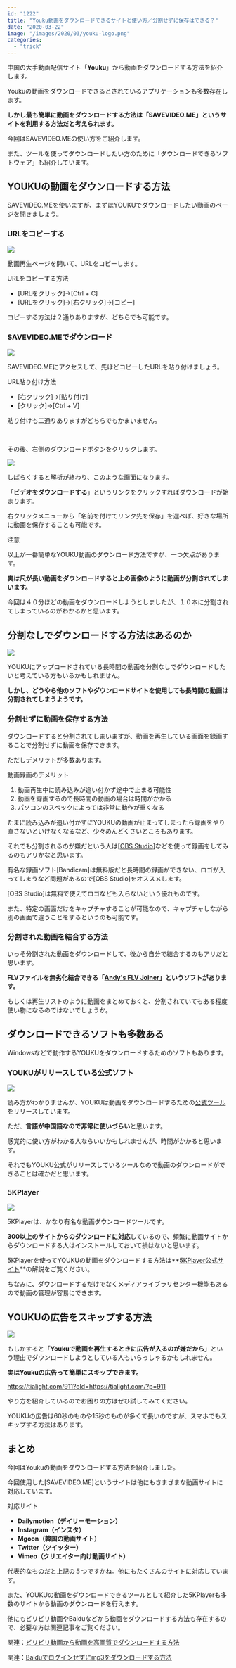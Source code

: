 ```yaml
---
id: "1222"
title: "Youku動画をダウンロードできるサイトと使い方／分割せずに保存はできる？"
date: "2020-03-22"
image: "/images/2020/03/youku-logo.png"
categories: 
  - "trick"
---
```


中国の大手動画配信サイト「**Youku**」から動画をダウンロードする方法を紹介します。

Youkuの動画をダウンロードできるとされているアプリケーションも多数存在します。

**しかし最も簡単に動画をダウンロードする方法は「SAVEVIDEO.ME」というサイトを利用する方法だと考えられます。**

今回はSAVEVIDEO.MEの使い方をご紹介します。

また、ツールを使ってダウンロードしたい方のために「ダウンロードできるソフトウェア」も紹介しています。

## YOUKUの動画をダウンロードする方法

SAVEVIDEO.MEを使いますが、まずはYOUKUでダウンロードしたい動画のページを開きましょう。

### URLをコピーする

![](/images/2020/03/youku-ss.png)

動画再生ページを開いて、URLをコピーします。

URLをコピーする方法

- \[URLをクリック\]→\[Ctrl + C\]
- \[URLをクリック\]→\[右クリック\]→\[コピー\]

コピーする方法は２通りありますが、どちらでも可能です。

### SAVEVIDEO.MEでダウンロード

![](/images/2020/03/savevideo.png)

SAVEVIDEO.MEにアクセスして、先ほどコピーしたURLを貼り付けましょう。

URL貼り付け方法

- \[右クリック\]→\[貼り付け\]
- \[クリック\]→\[Ctrl + V\]

貼り付けも二通りありますがどちらでもかまいません。

 

その後、右側のダウンロードボタンをクリックします。

![](/images/2020/03/savevideo_dl.png)

しばらくすると解析が終わり、このような画面になります。

「**ビデオをダウンロードする**」というリンクをクリックすればダウンロードが始まります。

右クリックメニューから「名前を付けてリンク先を保存」を選べば、好きな場所に動画を保存することも可能です。

注意

以上が一番簡単なYOUKU動画のダウンロード方法ですが、一つ欠点があります。

**実は尺が長い動画をダウンロードすると上の画像のように動画が分割されてしまいます。**

今回は４０分ほどの動画をダウンロードしようとしましたが、１０本に分割されてしまっているのがわかるかと思います。

## 分割なしでダウンロードする方法はあるのか

![](/images/2019/12/link.png)

YOUKUにアップロードされている長時間の動画を分割なしでダウンロードしたいと考えている方もいるかもしれません。

**しかし、どうやら他のソフトやダウンロードサイトを使用しても長時間の動画は分割されてしまうようです。**

### 分割せずに動画を保存する方法

ダウンロードすると分割されてしまいますが、動画を再生している画面を録画することで分割せずに動画を保存できます。

ただしデメリットが多数あります。

動画録画のデメリット

1. 動画再生中に読み込みが追い付かず途中で止まる可能性
2. 動画を録画するので長時間の動画の場合は時間がかかる
3. パソコンのスペックによっては非常に動作が重くなる

たまに読み込みが追い付かずにYOUKUの動画が止まってしまったら録画をやり直さないといけなくなるなど、少々めんどくさいところもあります。

それでも分割されるのが嫌だという人は\[[OBS Studio](https://obsproject.com/ja/download)\]などを使って録画をしてみるのもアリかなと思います。

有名な録画ソフト\[Bandicam\]は無料版だと長時間の録画ができない、ロゴが入ってしまうなど問題があるので\[OBS Studio\]をオススメします。

\[OBS Studio\]は無料で使えてロゴなども入らないという優れものです。

また、特定の画面だけをキャプチャすることが可能なので、キャプチャしながら別の画面で違うことをするというのも可能です。

### 分割された動画を結合する方法

いっそ分割された動画をダウンロードして、後から自分で結合するのもアリだと思います。

**FLVファイルを無劣化結合できる「[Andy's FLV Joiner](https://zigsow.jp/item/350136/review/358229)」というソフトがあります。**

もしくは再生リストのように動画をまとめておくと、分割されていてもある程度使い物になるのではないでしょうか。

## ダウンロードできるソフトも多数ある

Windowsなどで動作するYOUKUをダウンロードするためのソフトもあります。

### YOUKUがリリースしている公式ソフト

![](/images/2020/03/youku_official_dlapp.png)

読み方がわかりませんが、YOUKUは動画をダウンロードするための[公式ツール](https://pd.youku.com/pc)をリリースしています。

ただ、**言語が中国語なので非常に使いづらい**と思います。

感覚的に使い方がわかる人ならいいかもしれませんが、時間がかかると思います。

それでもYOUKU公式がリリースしているツールなので動画のダウンロードができることは確かだと思います。

### 5KPlayer

![](/images/2020/03/5kplayerss.png)

5KPlayerは、かなり有名な動画ダウンロードツールです。

**300以上のサイトからのダウンロードに対応**しているので、頻繁に動画サイトからダウンロードする人はインストールしておいて損はないと思います。

5KPlayerを使ってYOUKUの動画をダウンロードする方法は**[5KPlayer公式サイト](https://www.5kplayer.com/youtube-download-jp/how-to-download-youku-video-with-5kplayer.htm)**の解説をご覧ください。

ちなみに、ダウンロードするだけでなくメディアライブラリセンター機能もあるので動画の管理が容易にできます。

## YOUKUの広告をスキップする方法

![](/images/2020/02/blocker.png)

もしかすると「**Youkuで動画を再生するときに広告が入るのが嫌だから**」という理由でダウンロードしようとしている人もいらっしゃるかもしれません。

**実はYoukuの広告って簡単にスキップできます。**

https://tialight.com/911?old=https://tialight.com/?p=911

やり方を紹介しているのでお困りの方はぜひ試してみてください。

YOUKUの広告は60秒のものや15秒のものが多くて長いのですが、スマホでもスキップする方法はあります。

## まとめ

今回はYoukuの動画をダウンロードする方法を紹介しました。

今回使用した\[SAVEVIDEO.ME\]というサイトは他にもさまざまな動画サイトに対応しています。

対応サイト

- **Dailymotion（デイリーモーション）**
- **Instagram（インスタ）**
- **Mgoon（韓国の動画サイト）**
- **Twitter（ツイッター）**
- **Vimeo（クリエイター向け動画サイト）**

代表的なものだと上記の５つですかね。他にもたくさんのサイトに対応しています。

また、YOUKUの動画をダウンロードできるツールとして紹介した5KPlayerも多数のサイトから動画のダウンロードを行えます。

他にもビリビリ動画やBaiduなどから動画をダウンロードする方法も存在するので、必要な方は関連記事をご覧ください。

関連：[ビリビリ動画から動画を高画質でダウンロードする方法](https://tialight.com/355?old=https://tialight.com/?p=355)

関連：[Baiduでログインせずにmp3をダウンロードする方法](https://tialight.com/361?old=https://tialight.com/?p=361)

